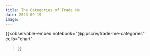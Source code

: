 ```yaml
---
title: The Categories of Trade Me
date: 2023-09-19
image: 
---
```


{{<observable-embed
    notebook="@pjpscriv/trade-me-categories"
    cells="chart"
>}}

